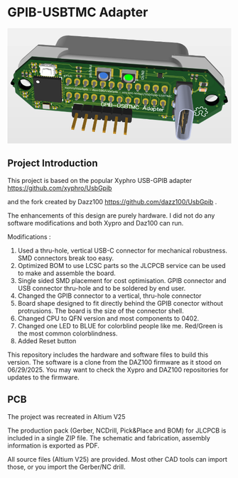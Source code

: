 # GPIB-USBTMC Adapter 

![What is this](./pictures/main.png)


## Project Introduction

This project is based on the popular Xyphro USB-GPIB adapter https://github.com/xyphro/UsbGpib 

and the fork created by Dazz100  https://github.com/dazz100/UsbGpib .

The enhancements of this design are purely hardware. I did not do any software modifications and both Xypro and Daz100 can run.

Modifications :

1. Used a thru-hole, vertical USB-C connector for mechanical robustness. SMD connectors break too easy.
2. Optimized BOM to use LCSC parts so the JLCPCB service can be used to make and assemble the board.
3. Single sided SMD placement for cost optimisation. GPIB connector and USB connector thru-hole and to be soldered by end user.
4. Changed the GPIB connector to a vertical, thru-hole connector
5. Board shape designed to fit directly behind the GPIB conector without protrusions. The board is the size of the connector shell.
6. Changed CPU to QFN version and most components to 0402.
7. Changed one LED to BLUE for colorblind people like me. Red/Green is the most common colorblindness.
8. Added Reset button

This repository includes the hardware and software files to build this version.
The software is a clone from the DAZ100 firmware as it stood on 06/29/2025.
You may want to check the Xypro and DAZ100 repositories for updates to the firmware.

## PCB

The project was recreated in Altium V25

The production pack (Gerber, NCDrill, Pick&Place and BOM) for JLCPCB is included in a single ZIP file.
The schematic and fabrication, assembly information is exported as PDF.

All source files (Altium V25) are provided. Most other CAD tools can import those, or you import the Gerber/NC drill.


